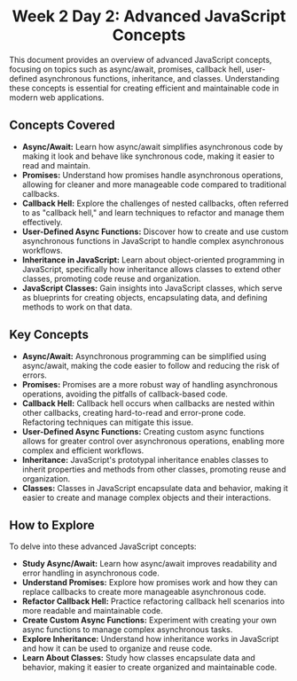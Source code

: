 <h1 style="text-align: center;">Week 2 Day 2: Advanced JavaScript Concepts</h1>
<p>This document provides an overview of advanced JavaScript concepts, focusing on topics such as async/await, promises, callback hell, user-defined asynchronous functions, inheritance, and classes. Understanding these concepts is essential for creating efficient and maintainable code in modern web applications.</p>

<h2>Concepts Covered</h2>
<ul>
    <li><strong>Async/Await:</strong> Learn how async/await simplifies asynchronous code by making it look and behave like synchronous code, making it easier to read and maintain.</li>
    <li><strong>Promises:</strong> Understand how promises handle asynchronous operations, allowing for cleaner and more manageable code compared to traditional callbacks.</li>
    <li><strong>Callback Hell:</strong> Explore the challenges of nested callbacks, often referred to as "callback hell," and learn techniques to refactor and manage them effectively.</li>
    <li><strong>User-Defined Async Functions:</strong> Discover how to create and use custom asynchronous functions in JavaScript to handle complex asynchronous workflows.</li>
    <li><strong>Inheritance in JavaScript:</strong> Learn about object-oriented programming in JavaScript, specifically how inheritance allows classes to extend other classes, promoting code reuse and organization.</li>
    <li><strong>JavaScript Classes:</strong> Gain insights into JavaScript classes, which serve as blueprints for creating objects, encapsulating data, and defining methods to work on that data.</li>
</ul>

<h2>Key Concepts</h2>
<ul>
    <li><strong>Async/Await:</strong> Asynchronous programming can be simplified using async/await, making the code easier to follow and reducing the risk of errors.</li>
    <li><strong>Promises:</strong> Promises are a more robust way of handling asynchronous operations, avoiding the pitfalls of callback-based code.</li>
    <li><strong>Callback Hell:</strong> Callback hell occurs when callbacks are nested within other callbacks, creating hard-to-read and error-prone code. Refactoring techniques can mitigate this issue.</li>
    <li><strong>User-Defined Async Functions:</strong> Creating custom async functions allows for greater control over asynchronous operations, enabling more complex and efficient workflows.</li>
    <li><strong>Inheritance:</strong> JavaScript's prototypal inheritance enables classes to inherit properties and methods from other classes, promoting reuse and organization.</li>
    <li><strong>Classes:</strong> Classes in JavaScript encapsulate data and behavior, making it easier to create and manage complex objects and their interactions.</li>
</ul>

<h2>How to Explore</h2>
<p>To delve into these advanced JavaScript concepts:</p>
<ul>
    <li><strong>Study Async/Await:</strong> Learn how async/await improves readability and error handling in asynchronous code.</li>
    <li><strong>Understand Promises:</strong> Explore how promises work and how they can replace callbacks to create more manageable asynchronous code.</li>
    <li><strong>Refactor Callback Hell:</strong> Practice refactoring callback hell scenarios into more readable and maintainable code.</li>
    <li><strong>Create Custom Async Functions:</strong> Experiment with creating your own async functions to manage complex asynchronous tasks.</li>
    <li><strong>Explore Inheritance:</strong> Understand how inheritance works in JavaScript and how it can be used to organize and reuse code.</li>
    <li><strong>Learn About Classes:</strong> Study how classes encapsulate data and behavior, making it easier to create organized and maintainable code.</li>
</ul>



